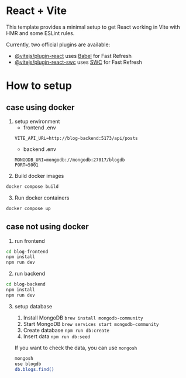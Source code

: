 # React + Vite

This template provides a minimal setup to get React working in Vite with HMR and some ESLint rules.

Currently, two official plugins are available:

- [@vitejs/plugin-react](https://github.com/vitejs/vite-plugin-react/blob/main/packages/plugin-react/README.md) uses [Babel](https://babeljs.io/) for Fast Refresh
- [@vitejs/plugin-react-swc](https://github.com/vitejs/vite-plugin-react-swc) uses [SWC](https://swc.rs/) for Fast Refresh

# How to setup
## case using docker
1. setup environment
   - frontend
    .env
    ```
    VITE_API_URL=http://blog-backend:5173/api/posts
    ```
   - backend
    .env
    ```
    MONGODB_URI=mongodb://mongodb:27017/blogdb
    PORT=5001
    ```
2. Build docker images
```bash
docker compose build
```
3. Run docker containers
```bash
docker compose up
```

## case not using docker
1. run frontend
```bash
cd blog-frontend
npm install
npm run dev
```
2. run backend
```bash
cd blog-backend
npm install
npm run dev
```
3. setup database
   1. Install MongoDB `brew install mongodb-community`
   2. Start MongoDB `brew services start mongodb-community`
   3. Create database `npm run db:create`
   4. Insert data `npm run db:seed`

    If you want to check the data, you can use `mongosh`
    ```bash
    mongosh
    use blogdb
    db.blogs.find()
    ```